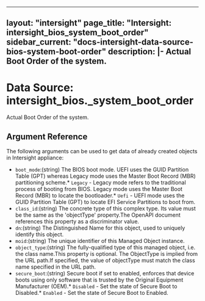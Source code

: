 
---
layout: "intersight"
page_title: "Intersight: intersight_bios_system_boot_order"
sidebar_current: "docs-intersight-data-source-bios-system-boot-order"
description: |-
Actual Boot Order of the system.
---

# Data Source: intersight_bios._system_boot_order
Actual Boot Order of the system.
## Argument Reference
The following arguments can be used to get data of already created objects in Intersight appliance:
* `boot_mode`:(string) The BIOS boot mode. UEFI uses the GUID Partition Table (GPT) whereas Legacy mode uses the Master Boot Record (MBR) partitioning scheme.* `Legacy` - Legacy mode refers to the traditional process of booting from BIOS. Legacy mode uses the Master Boot Record (MBR) to locate the bootloader.* `Uefi` - UEFI mode uses the GUID Partition Table (GPT) to locate EFI Service Partitions to boot from. 
* `class_id`:(string) The concrete type of this complex type. Its value must be the same as the 'objectType' property.The OpenAPI document references this property as a discriminator value. 
* `dn`:(string) The Distinguished Name for this object, used to uniquely identify this object. 
* `moid`:(string) The unique identifier of this Managed Object instance. 
* `object_type`:(string) The fully-qualified type of this managed object, i.e. the class name.This property is optional. The ObjectType is implied from the URL path.If specified, the value of objectType must match the class name specified in the URL path. 
* `secure_boot`:(string) Secure boot if set to enabled, enforces that device boots using only software that is trusted by the Original Equipment Manufacturer (OEM).* `Disabled` - Set the state of Secure Boot to Disabled.* `Enabled` - Set the state of Secure Boot to Enabled. 
